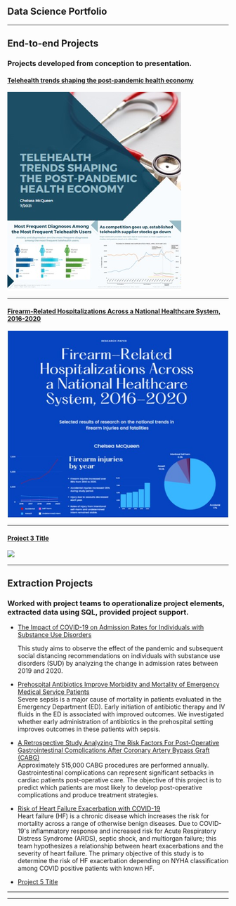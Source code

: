 ## Data Science Portfolio

---

## End-to-end Projects
### Projects developed from conception to presentation.

#### [Telehealth trends shaping the post-pandemic health economy](/sample_page)

<img src="images/telehealth_thumbnail.jpg?raw=true"/>

---
#### [Firearm-Related Hospitalizations Across a National Healthcare System, 2016-2020](/pdf/sample_presentation.pdf)

<img src="images/firearm_thumbnail.jpg?raw=true"/>

---
#### [Project 3 Title](http://example.com/)

<img src="images/dummy_thumbnail.jpg?raw=true"/>

---

## Extraction Projects
### Worked with project teams to operationalize project elements, extracted data using SQL, provided project support.

- [The Impact of COVID-19 on Admission Rates for Individuals with Substance Use Disorders](https://github.com/chelseamcqueen/Impact-of-COVID-19-on-admission-rates-for-individuals-with-substance-use-disorders)</a><br>

  This study aims to observe the effect of the pandemic and subsequent social distancing recommendations on individuals with substance use disorders (SUD) by analyzing the change in admission rates between 2019 and 2020.<br></p>
  
- [Prehospital Antibiotics Improve Morbidity and Mortality of Emergency Medical Service Patients](https://github.com/chelseamcqueen/Prehospital-Antibiotics-Improve-Outcomes-of-Emergency-Patients-with-Sepsis)</a><br>
Severe sepsis is a major cause of mortality in patients evaluated in the Emergency Department (ED). Early initiation of antibiotic therapy and IV fluids in the ED is associated with improved outcomes. We investigated whether early administration of antibiotics in the
prehospital setting improves outcomes in these patients with sepsis.<br></p>

- [A Retrospective Study Analyzing The Risk Factors For Post-Operative Gastrointestinal Complications After Coronary Artery Bypass Graft (CABG)](https://github.com/chelseamcqueen/Post-op-Complications-after-CABG)
</a><br>
Approximately 515,000 CABG procedures are performed annually. Gastrointestinal complications can represent significant setbacks in cardiac patients post-operative care. The objective of this project is to predict which patients  are most likely to develop post-operative complications and produce treatment strategies.<br></p>

- [Risk of Heart Failure Exacerbation with COVID-19](https://github.com/chelseamcqueen/COVID-19-and-Heart-Failure-Exacerbation/) </a><br>
Heart failure (HF) is a chronic disease which increases the risk for mortality across a range of otherwise benign diseases. Due to COVID-19's inflammatory response and increased risk for Acute Respiratory Distress Syndrome (ARDS), septic shock, and multiorgan failure; this team hypothesizes a relationship between heart exacerbations and the severity of heart failure. The primary objective of this study is to determine the risk of HF exacerbation depending on NYHA classification among COVID positive patients with known HF. <br></p>

- [Project 5 Title](http://example.com/)

---




---
